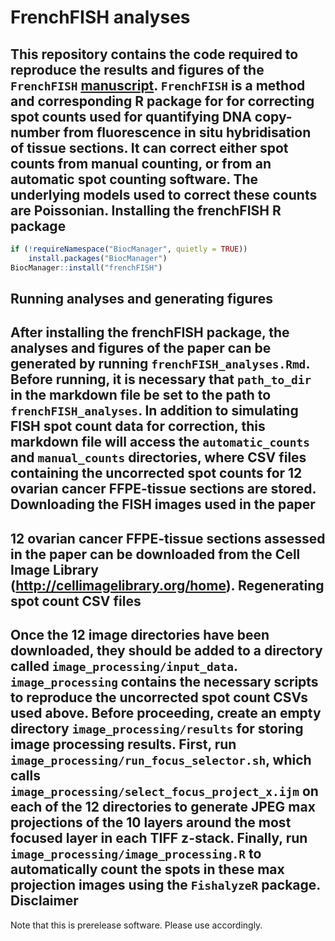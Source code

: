 FrenchFISH analyses
=====
This repository contains the code required to reproduce the results and figures of the `FrenchFISH` [manuscript](https://doi.org/10.1101/487926).
`FrenchFISH` is a method and corresponding R package for for correcting spot counts used for quantifying DNA copy-number from fluorescence in situ hybridisation of tissue sections. It can correct either spot counts from manual counting, or from an automatic spot counting software. The underlying models used to correct these counts are Poissonian.
Installing the frenchFISH R package
----
```r
if (!requireNamespace("BiocManager", quietly = TRUE))
    install.packages("BiocManager")
BiocManager::install("frenchFISH")
```
Running analyses and generating figures
----
After installing the frenchFISH package, the analyses and figures of the paper can be generated by running `frenchFISH_analyses.Rmd`. Before running, it is necessary that `path_to_dir` in the markdown file be set to the path to `frenchFISH_analyses`.
In addition to simulating FISH spot count data for correction, this markdown file will access the `automatic_counts` and `manual_counts` directories, where CSV files containing the uncorrected spot counts for 12 ovarian cancer FFPE-tissue sections are stored.
Downloading the FISH images used in the paper
----
12 ovarian cancer FFPE-tissue sections assessed in the paper can be downloaded from the Cell Image Library (http://cellimagelibrary.org/home).
Regenerating spot count CSV files
----
Once the 12 image directories have been downloaded, they should be added to a directory called `image_processing/input_data`. `image_processing` contains the necessary scripts to reproduce the uncorrected spot count CSVs used above. Before proceeding, create an empty directory `image_processing/results` for storing image processing results.
First, run `image_processing/run_focus_selector.sh`, which calls `image_processing/select_focus_project_x.ijm` on each of the 12 directories to generate JPEG max projections of the 10 layers around the most focused layer in each TIFF z-stack.
Finally, run `image_processing/image_processing.R` to automatically count the spots in these max projection images using the `FishalyzeR` package.
Disclaimer
----
Note that this is prerelease software. Please use accordingly.
